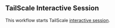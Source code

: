 ## TailScale Interactive Session
This workflow starts TailScale [interactive session](https://github.com/parallelworks/interactive_session/blob/main/README-v3.md).

